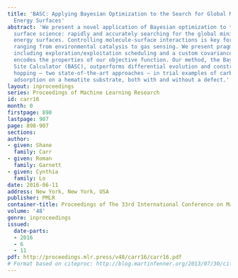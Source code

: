 ```yaml
---
title: 'BASC: Applying Bayesian Optimization to the Search for Global Minima on Potential
  Energy Surfaces'
abstract: 'We present a novel application of Bayesian optimization to the field of
  surface science: rapidly and accurately searching for the global minimum on potential
  energy surfaces. Controlling molecule-surface interactions is key for applications
  ranging from environmental catalysis to gas sensing. We present pragmatic techniques,
  including exploration/exploitation scheduling and a custom covariance kernel that
  encodes the properties of our objective function. Our method, the Bayesian Active
  Site Calculator (BASC), outperforms differential evolution and constrained minima
  hopping – two state-of-the-art approaches – in trial examples of carbon monoxide
  adsorption on a hematite substrate, both with and without a defect.'
layout: inproceedings
series: Proceedings of Machine Learning Research
id: carr16
month: 0
firstpage: 898
lastpage: 907
page: 898-907
sections: 
author:
- given: Shane
  family: Carr
- given: Roman
  family: Garnett
- given: Cynthia
  family: Lo
date: 2016-06-11
address: New York, New York, USA
publisher: PMLR
container-title: Proceedings of The 33rd International Conference on Machine Learning
volume: '48'
genre: inproceedings
issued:
  date-parts:
  - 2016
  - 6
  - 11
pdf: http://proceedings.mlr.press/v48/carr16/carr16.pdf
# Format based on citeproc: http://blog.martinfenner.org/2013/07/30/citeproc-yaml-for-bibliographies/
---
```

